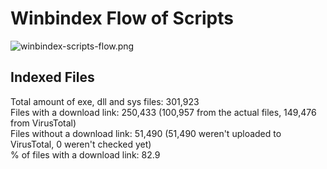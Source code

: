 # Winbindex Flow of Scripts

![winbindex-scripts-flow.png](winbindex-scripts-flow.png)

## Indexed Files

<!--FileStats-->
Total amount of exe, dll and sys files: 301,923  
Files with a download link: 250,433 (100,957 from the actual files, 149,476 from VirusTotal)  
Files without a download link: 51,490 (51,490 weren't uploaded to VirusTotal, 0 weren't checked yet)  
% of files with a download link: 82.9  
<!--/FileStats-->
